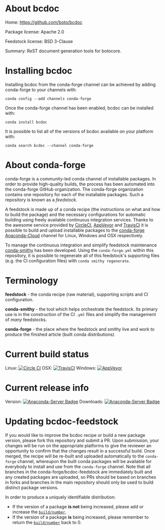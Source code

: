 About bcdoc
===========

Home: https://github.com/boto/bcdoc

Package license: Apache 2.0

Feedstock license: BSD 3-Clause

Summary: ReST document generation tools for botocore.



Installing bcdoc
================

Installing bcdoc from the conda-forge channel can be achieved by adding conda-forge to your channels with:

```
conda config --add channels conda-forge
```

Once the conda-forge channel has been enabled, bcdoc can be installed with:

```
conda install bcdoc
```

It is possible to list all of the versions of bcdoc available on your platform with:

```
conda search bcdoc --channel conda-forge
```


About conda-forge
=================

conda-forge is a community-led conda channel of installable packages.
In order to provide high-quality builds, the process has been automated into the
conda-forge GitHub organization. The conda-forge organization contains one repository
for each of the installable packages. Such a repository is known as a *feedstock*.

A feedstock is made up of a conda recipe (the instructions on what and how to build
the package) and the necessary configurations for automatic building using freely
available continuous integration services. Thanks to the awesome service provided by
[CircleCI](https://circleci.com/), [AppVeyor](http://www.appveyor.com/)
and [TravisCI](https://travis-ci.org/) it is possible to build and upload installable
packages to the [conda-forge](https://anaconda.org/conda-forge)
[Anaconda-Cloud](http://docs.anaconda.org/) channel for Linux, Windows and OSX respectively.

To manage the continuous integration and simplify feedstock maintenance
[conda-smithy](http://github.com/conda-forge/conda-smithy) has been developed.
Using the ``conda-forge.yml`` within this repository, it is possible to regenerate all of
this feedstock's supporting files (e.g. the CI configuration files) with ``conda smithy regenerate``.


Terminology
===========

**feedstock** - the conda recipe (raw material), supporting scripts and CI configuration.

**conda-smithy** - the tool which helps orchestrate the feedstock.
                   Its primary use is in the construction of the CI ``.yml`` files
                   and simplify the management of *many* feedstocks.

**conda-forge** - the place where the feedstock and smithy live and work to
                  produce the finished article (built conda distributions)

Current build status
====================

Linux: [![Circle CI](https://circleci.com/gh/conda-forge/bcdoc-feedstock.svg?style=shield)](https://circleci.com/gh/conda-forge/bcdoc-feedstock)
OSX: [![TravisCI](https://travis-ci.org/conda-forge/bcdoc-feedstock.svg?branch=master)](https://travis-ci.org/conda-forge/bcdoc-feedstock)
Windows: [![AppVeyor](https://ci.appveyor.com/api/projects/status/github/conda-forge/bcdoc-feedstock?svg=True)](https://ci.appveyor.com/project/conda-forge/bcdoc-feedstock/branch/master)

Current release info
====================
Version: [![Anaconda-Server Badge](https://anaconda.org/conda-forge/bcdoc/badges/version.svg)](https://anaconda.org/conda-forge/bcdoc)
Downloads: [![Anaconda-Server Badge](https://anaconda.org/conda-forge/bcdoc/badges/downloads.svg)](https://anaconda.org/conda-forge/bcdoc)


Updating bcdoc-feedstock
========================

If you would like to improve the bcdoc recipe or build a new
package version, please fork this repository and submit a PR. Upon submission,
your changes will be run on the appropriate platforms to give the reviewer an
opportunity to confirm that the changes result in a successful build. Once
merged, the recipe will be re-built and uploaded automatically to the
`conda-forge` channel, whereupon the built conda packages will be available for
everybody to install and use from the `conda-forge` channel.
Note that all branches in the conda-forge/bcdoc-feedstock are
immediately built and any created packages are uploaded, so PRs should be based
on branches in forks and branches in the main repository should only be used to
build distinct package versions.

In order to produce a uniquely identifiable distribution:
 * If the version of a package **is not** being increased, please add or increase
   the [``build/number``](http://conda.pydata.org/docs/building/meta-yaml.html#build-number-and-string).
 * If the version of a package **is** being increased, please remember to return
   the [``build/number``](http://conda.pydata.org/docs/building/meta-yaml.html#build-number-and-string)
   back to 0.
